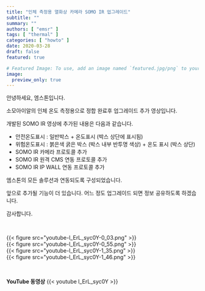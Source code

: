 ```yaml
---
title: "인체 측정용 열화상 카메라 SOMO IR 업그레이드"
subtitle: ""
summary: ""
authors: [ "emsr" ]
tags: [ "thermal" ]
categories: [ "howto" ]
date: 2020-03-28
draft: false
featured: true

# Featured Image: To use, add an image named `featured.jpg/png` to your page's folder.
image:
  preview_only: true
---
```


안녕하세요, 엠스톤입니다.

소모아이알의 인체 온도 측정용으로 정합 완료후 업그레이드 추가 영상입니다.

개발된 SOMO IR 영상에 추가된 내용은 다음과 같습니다.

- 안전온도표시 : 일반박스 + 온도표시 (박스 상단에 표시됨)
- 위험온도표시 : 붉은색 굵은 박스 (박스 내부 반투명 색상) + 온도 표시 (박스 상단) 
- SOMO IR 카메라 프로토콜 추가
- SOMO IR 원격 CMS 연동 프로토콜 추가
- SOMO IR IP WALL 연동 프로토콜 추가

엠스톤의 모든 솔루션과 연동되도록 구성되었습니다.

앞으로 추가될 기능이 더 있습니다. 어느 정도 업그레이드 되면 정보 공유하도록 하겠습니다.

감사합니다.

&nbsp;

<div class="container"><div class="row no-gutters">
<div class="col-sm-6">{{< figure src="youtube-l_ErL_syc0Y-0_03.png" >}}</div>
<div class="col-sm-6">{{< figure src="youtube-l_ErL_syc0Y-0_55.png" >}}</div>
<div class="col-sm-6">{{< figure src="youtube-l_ErL_syc0Y-1_35.png" >}}</div>
<div class="col-sm-6">{{< figure src="youtube-l_ErL_syc0Y-1_46.png" >}}</div>
</div></div>

&nbsp;

**YouTube 동영상**
{{< youtube l_ErL_syc0Y >}}
